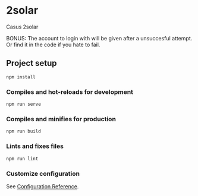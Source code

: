 # 2solar

Casus 2solar

BONUS: The account to login with will be given after a unsuccesful attempt. Or find it in the code if you hate to fail.

## Project setup

```
npm install
```

### Compiles and hot-reloads for development

```
npm run serve
```

### Compiles and minifies for production

```
npm run build
```

### Lints and fixes files

```
npm run lint
```

### Customize configuration

See [Configuration Reference](https://cli.vuejs.org/config/).

